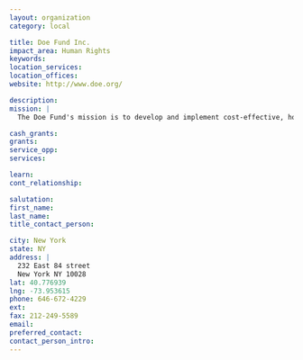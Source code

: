 ```yaml
---
layout: organization
category: local

title: Doe Fund Inc.
impact_area: Human Rights
keywords: 
location_services: 
location_offices: 
website: http://www.doe.org/

description: 
mission: |
  The Doe Fund's mission is to develop and implement cost-effective, holistic programs that meet the needs of a diverse population working to break the cycles of homelessness, addiction, and criminal recidivism. All of The Doe Fund's programs and innovative business ventures ultimately strive to help homeless and formerly incarcerated individuals achieve permanent self-sufficiency.

cash_grants: 
grants: 
service_opp: 
services: 

learn: 
cont_relationship: 

salutation: 
first_name: 
last_name: 
title_contact_person: 

city: New York
state: NY
address: |
  232 East 84 street     
  New York NY 10028
lat: 40.776939
lng: -73.953615
phone: 646-672-4229
ext: 
fax: 212-249-5589
email: 
preferred_contact: 
contact_person_intro: 
---
```

